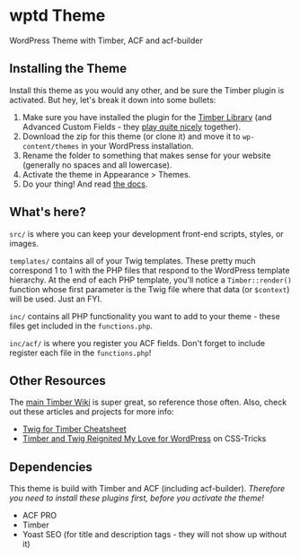 # wptd Theme

WordPress Theme with Timber, ACF and acf-builder

## Installing the Theme

Install this theme as you would any other, and be sure the Timber plugin is activated. But hey, let's break it down into some bullets:

1. Make sure you have installed the plugin for the [Timber Library](https://wordpress.org/plugins/timber-library/) (and Advanced Custom Fields - they [play quite nicely](http://timber.github.io/timber/#acf-cookbook) together).
2. Download the zip for this theme (or clone it) and move it to `wp-content/themes` in your WordPress installation.
3. Rename the folder to something that makes sense for your website (generally no spaces and all lowercase).
4. Activate the theme in Appearance > Themes.
5. Do your thing! And read [the docs](https://timber.github.io/docs/).

## What's here?

`src/` is where you can keep your development front-end scripts, styles, or images.

`templates/` contains all of your Twig templates. These pretty much correspond 1 to 1 with the PHP files that respond to the WordPress template hierarchy. At the end of each PHP template, you'll notice a `Timber::render()` function whose first parameter is the Twig file where that data (or `$context`) will be used. Just an FYI.

`inc/` contains all PHP functionality you want to add to your theme - these files get included in the `functions.php`.

`inc/acf/` is where you register you ACF fields. Don't forget to include register each file in the `functions.php`!

## Other Resources

The [main Timber Wiki](https://timber.github.io/docs/) is super great, so reference those often. Also, check out these articles and projects for more info:

-  [Twig for Timber Cheatsheet](http://notlaura.com/the-twig-for-timber-cheatsheet/)
-  [Timber and Twig Reignited My Love for WordPress](https://css-tricks.com/timber-and-twig-reignited-my-love-for-wordpress/) on CSS-Tricks

## Dependencies

This theme is build with Timber and ACF (including acf-builder). _Therefore you need to install these plugins first, before you activate the theme!_

-  ACF PRO
-  Timber
-  Yoast SEO (for title and description tags - they will not show up without it)

